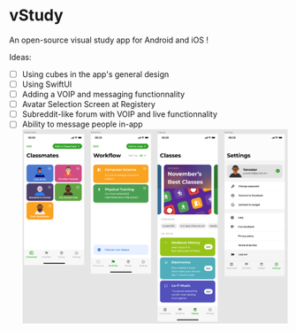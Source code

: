 # vStudy
An open-source visual study app for Android and iOS !

Ideas:
- [ ] Using cubes in the app's general design
- [ ] Using SwiftUI
- [ ] Adding a VOIP and messaging functionnality
- [ ] Avatar Selection Screen at Registery
- [ ] Subreddit-like forum with VOIP and live functionnality
- [ ] Ability to message people in-app
![Prototype of the App](https://github.com/Yaroster/vStudy/blob/master/Project_image.png)
